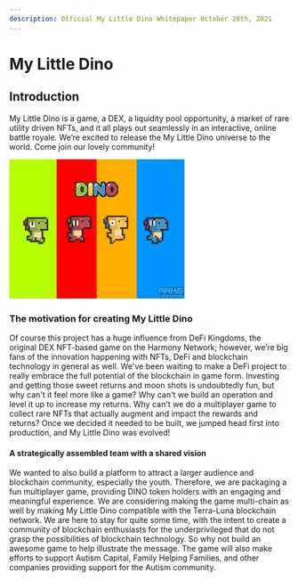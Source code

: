 ```yaml
---
description: Official My Little Dino Whitepaper 0ctober 28th, 2021
---
```


# My Little Dino

## Introduction



My Little Dino is a game, a DEX, a liquidity pool opportunity, a market of rare utility driven NFTs, and it all plays out seamlessly in an interactive, online battle royale. We’re excited to release the My Little Dino universe to the world. Come join our lovely community!&#x20;

![](.gitbook/assets/dinoCharacters-display.gif)

### The motivation for creating My Little Dino

Of course this project has a huge influence from DeFi Kingdoms, the original DEX NFT-based game on the Harmony Network; however, we’re big fans of the innovation happening with NFTs, DeFi and blockchain technology in general as well. We've been waiting to make a DeFi project to really embrace the full potential of the blockchain in game form. Investing and getting those sweet returns and moon shots is undoubtedly fun, but why can't it feel more like a game? Why can't we build an operation and level it up to increase my returns. Why can't we do a multiplayer game to collect rare NFTs that actually augment and impact the rewards and returns? Once we decided it needed to be built, we jumped head first into production, and My Little Dino was evolved!

#### A strategically assembled team with a shared vision

We wanted to also build a platform to attract a larger audience and blockchain community, especially the youth. Therefore, we are packaging a fun multiplayer game, providing DINO token holders with an engaging and meaningful experience. We are considering making the game multi-chain as well by making My Little Dino compatible with the Terra-Luna blockchain network. We are here to stay for quite some time, with the intent to create a community of blockchain enthusiasts for the underprivileged that do not grasp the possibilities of blockchain technology. So why not build an awesome game to help illustrate the message. The game will also make efforts to support Autism Capital, Family Helping Families, and other companies providing support for the Autism community.
